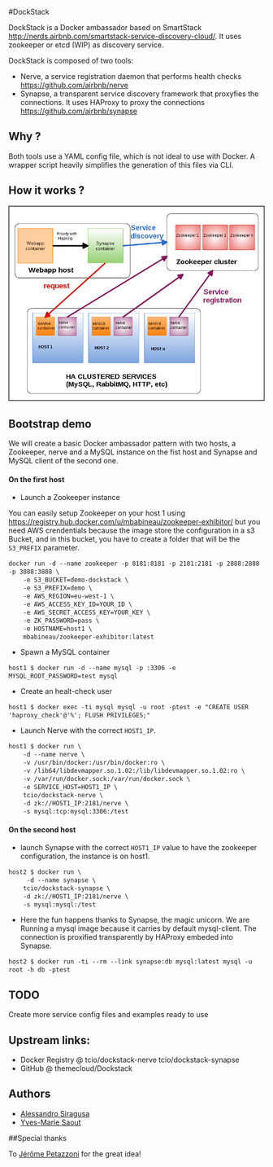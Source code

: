 #DockStack

DockStack is a Docker ambassador based on SmartStack http://nerds.airbnb.com/smartstack-service-discovery-cloud/. It uses zookeeper or etcd (WIP) as discovery service.

DockStack is composed of two tools:
- Nerve, a service registration daemon that performs health checks https://github.com/airbnb/nerve
- Synapse, a transparent service discovery framework that proxyfies the connections. It uses HAProxy to proxy the connections https://github.com/airbnb/synapse

## Why ?

Both tools use a YAML config file, which is not ideal to use with Docker. A wrapper script heavily simplifies the generation of this files via CLI.

## How it works ?

![schema](https://raw.githubusercontent.com/themecloud/dockstack/master/dockstack.png)

## Bootstrap demo

We will create a basic Docker ambassador pattern with two hosts, a Zookeeper, nerve and a MySQL instance on the fist host and Synapse and MySQL client of the second one.

#### On the first host

* Launch a Zookeeper instance

You can easily setup Zookeeper on your host 1 using https://registry.hub.docker.com/u/mbabineau/zookeeper-exhibitor/ but you need AWS crendentials because the image store the configuration in a s3 Bucket, and in this bucket, you have to create a folder that will be the `S3_PREFIX` parameter.

```
docker run -d --name zookeeper -p 8181:8181 -p 2181:2181 -p 2888:2888 -p 3888:3888 \
    -e S3_BUCKET=demo-dockstack \
    -e S3_PREFIX=demo \
    -e AWS_REGION=eu-west-1 \
    -e AWS_ACCESS_KEY_ID=YOUR_ID \
    -e AWS_SECRET_ACCESS_KEY=YOUR_KEY \
    -e ZK_PASSWORD=pass \
    -e HOSTNAME=host1 \
    mbabineau/zookeeper-exhibitor:latest
```

* Spawn a MySQL container

```
host1 $ docker run -d --name mysql -p :3306 -e MYSQL_ROOT_PASSWORD=test mysql
```

* Create an healt-check user

```
host1 $ docker exec -ti mysql mysql -u root -ptest -e "CREATE USER 'haproxy_check'@'%'; FLUSH PRIVILEGES;"
```

* Launch Nerve with the correct `HOST1_IP`.

```
host1 $ docker run \
	-d --name nerve \
	-v /usr/bin/docker:/usr/bin/docker:ro \
	-v /lib64/libdevmapper.so.1.02:/lib/libdevmapper.so.1.02:ro \
	-v /var/run/docker.sock:/var/run/docker.sock \
	-e SERVICE_HOST=HOST1_IP \
	tcio/dockstack-nerve \
	-d zk://HOST1_IP:2181/nerve \
	-s mysql:tcp:mysql:3306:/test
```

#### On the second host

* launch Synapse with the correct `HOST1_IP` value to have the zookeeper configuration, the instance is on host1.

```
host2 $ docker run \
	 -d --name synapse \
	tcio/dockstack-synapse \
	-d zk://HOST1_IP:2181/nerve \
	-s mysql:mysql:/test
```

* Here the fun happens thanks to Synapse, the magic unicorn. We are Running a mysql image because it carries by default mysql-client. The connection is proxified transparently by HAProxy embeded into Synapse.

```
host2 $ docker run -ti --rm --link synapse:db mysql:latest mysql -u root -h db -ptest
```

## TODO

Create more service config files and examples ready to use

## Upstream links:

* Docker Registry @ tcio/dockstack-nerve tcio/dockstack-synapse 
* GitHub @ themecloud/Dockstack

## Authors

- [Alessandro Siragusa](https://github.com/asiragusa)
- [Yves-Marie Saout](https://github.com/dw33z1lP)

##Special thanks

To [Jérôme Petazzoni](https://github.com/jpetazzo) for the great idea!
